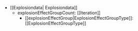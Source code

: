  * [[Explosiondata| Explosiondata]]
   * explosionEffectGroupCount: [[Iteration]]
     * [[explosionEffectGroup|ExplosionEffectGroupType]]: [[ExplosionEffectGroupType]]

